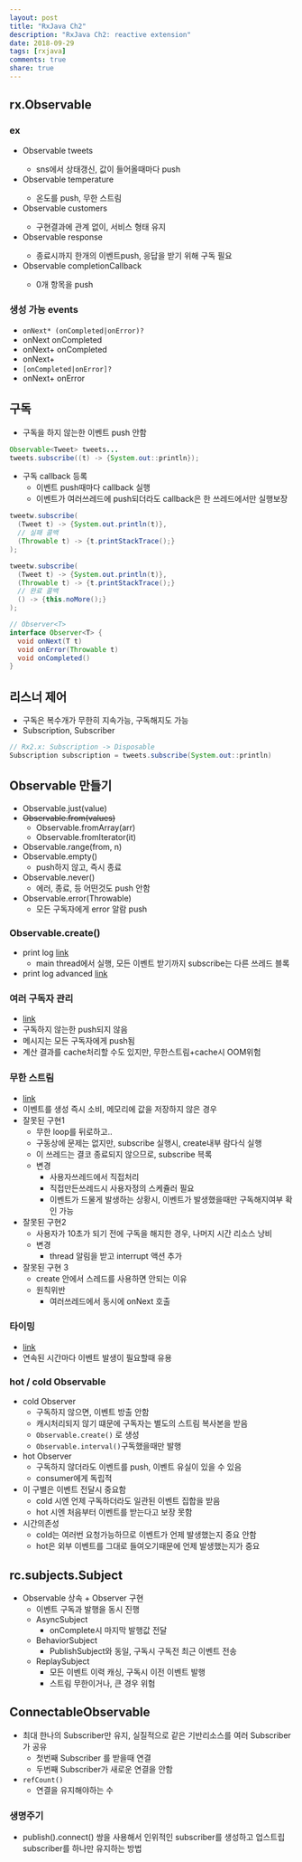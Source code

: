 ```yaml
---
layout: post
title: "RxJava Ch2"
description: "RxJava Ch2: reactive extension"
date: 2018-09-29
tags: [rxjava]
comments: true
share: true
---
```


## rx.Observable
### ex
- Observable<Tweet> tweets
  - sns에서 상태갱신, 값이 들어올때마다 push
- Observable<Double> temperature
  - 온도를 push, 무한 스트림
- Observable<Customer> customers
  - 구현결과에 관계 없이, 서비스 형태 유지
- Observable<HttpResponse> response
  - 종료시까지 한개의 이벤트push, 응답을 받기 위해 구독 필요
- Observable<Void> completionCallback
  - 0개 항목을 push

### 생성 가능 events
- ```onNext* (onCompleted|onError)?```
- onNext onCompleted
- onNext+ onCompleted
- onNext+
- ```[onCompleted|onError]?```
- onNext+ onError

## 구독
- 구독을 하지 않는한 이벤트 push 안함

```java
Observable<Tweet> tweets...
tweets.subscribe((t) -> {System.out::println});
```

- 구독 callback 등록
  - 이벤트 push때마다 callback 실행
  - 이벤트가 여러쓰레드에 push되더라도 callback은 한 쓰레드에서만 실행보장

```java
tweetw.subscribe(
  (Tweet t) -> {System.out.println(t)},
  // 실패 콜백
  (Throwable t) -> {t.printStackTrace();}
);

tweetw.subscribe(
  (Tweet t) -> {System.out.println(t)},
  (Throwable t) -> {t.printStackTrace();}
  // 완료 콜백
  () -> {this.noMore();}
);

// Observer<T>
interface Observer<T> {
  void onNext(T t) 
  void onError(Throwable t)
  void onCompleted()
}
```

## 리스너 제어
- 구독은 복수개가 무한히 지속가능, 구독해지도 가능
- Subscription, Subscriber<T>

```java
// Rx2.x: Subscription -> Disposable
Subscription subscription = tweets.subscribe(System.out::println)
```

## Observable 만들기
- Observable.just(value)
- ~~Observable.from(values)~~
  - Observable.fromArray(arr)
  - Observable.fromIterator(it)
- Observable.range(from, n)
- Observable.empty()
  - push하지 않고, 즉시 종료
- Observable.never()
  - 에러, 종료, 등 어떤것도 push 안함
- Observable.error(Throwable)
  - 모든 구독자에게 error 알람 push

### Observable.create()
- print log [link](https://github.com/dec7/study/commit/9093ea9ca8249eec09b286658a5bc120dfc4f7b0)
  - main thread에서 실행, 모든 이벤트 받기까지 subscribe는 다른 쓰레드 블록
- print log advanced [link](https://github.com/dec7/study/commit/682e264547512ba71e9036f6e7174b73cb2985cf)

### 여러 구독자 관리
- [link](https://github.com/dec7/study/commit/9904457bbf1c7b8dc8fc74a8035fa506446a9473)
- 구독하지 않는한 push되지 않음
- 메시지는 모든 구독자에게 push됨
- 계산 결과를 cache처리할 수도 있지만, 무한스트림+cache시 OOM위험

### 무한 스트림
- [link](https://github.com/dec7/study/commit/57df93423ef355ab592c84edd416f22caa048672)
- 이벤트를 생성 즉시 소비, 메모리에 값을 저장하지 않은 경우
- 잘못된 구현1
  - 무한 loop를 뒤로하고..
  - 구동상에 문제는 없지만, subscribe 실행시, create내부 람다식 실행
  - 이 쓰레드는 결코 종료되지 않으므로, subscribe 븍록
  - 변경
    - 사용자쓰레드에서 직접처리
    - 직접만든쓰레드시 사용자정의 스케쥴러 필요
    - 이벤트가 드물게 발생하는 상황시, 이벤트가 발생했을때만 구독해지여부 확인 가능
- 잘못된 구현2
  - 사용자가 10초가 되기 전에 구독을 해지한 경우, 나머지 시간 리소스 낭비
  - 변경
    - thread 알림을 받고 interrupt 액션 추가
- 잘못된 구현 3
  - create 안에서 스레드를 사용하면 안되는 이유
  - 원칙위반
    - 여러쓰레드에서 동시에 onNext 호출

### 타이밍
- [link](https://github.com/dec7/study/commit/91fbbd78b7e76d7a3cc9c231df9a0c58144cfb34)
- 연속된 시간마다 이벤트 발생이 필요할때 유용

### hot / cold Observable
- cold Observer
  - 구독하지 않으면, 이벤트 방출 안함
  - 캐시처리되지 않기 떄문에 구독자는 별도의 스트림 복사본을 받음
  - ```Observable.create()``` 로 생성
  - ```Observable.interval()```구독했을때만 발행
- hot Observer
  - 구독하지 않더라도 이벤트를 push, 이벤트 유실이 있을 수 있음
  - consumer에게 독립적
- 이 구별은 이벤트 전달시 중요함
  - cold 시엔 언제 구독하더라도 일관된 이벤트 집합을 받음
  - hot 시엔 처음부터 이벤트를 받는다고 보장 못함
- 시간의존성
  - cold는 여러번 요청가능하므로 이벤트가 언제 발생했는지 중요 안함
  - hot은 외부 이벤트를 그대로 들여오기때문에 언제 발생했는지가 중요

## rc.subjects.Subject
- Observable 상속 + Observer 구현
  - 이벤트 구독과 발행을 동시 진행
  - AsyncSubject
    - onComplete시 마지막 발행값 전달
  - BehaviorSubject
    - PublishSubject와 동일, 구독시 구독전 최근 이벤트 전송
  - ReplaySubject
    - 모든 이벤트 이력 캐싱, 구독시 이전 이벤트 발행
    - 스트림 무한이거나, 큰 경우 위험

## ConnectableObservable
- 최대 한나의 Subscriber만 유지, 실질적으로 같은 기반리소스를 여러 Subscriber가 공유
  - 첫번째 Subscriber 를 받을때 연결
  - 두번째 Subscriber가 새로운 연결을 안함
- ```refCount()```
  - 연결을 유지해야하는 수

### 생명주기
- publish().connect() 쌍을 사용해서 인위적인 subscriber를 생성하고 업스트립 subscriber를 하나만 유지하는 방법
